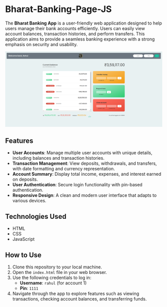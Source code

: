 # Bharat-Banking-Page-JS

The **Bharat Banking App** is a user-friendly web application designed to help users manage their bank accounts efficiently. Users can easily view account balances, transaction histories, and perform transfers. This application aims to provide a seamless banking experience with a strong emphasis on security and usability.

![Banking App Interface](https://github.com/soumadip-dev/Bharat-Banking-Page-JS/blob/main/visuals/Bank_SS.png)

## Features

- **User Accounts**: Manage multiple user accounts with unique details, including balances and transaction histories.
- **Transaction Management**: View deposits, withdrawals, and transfers, with date formatting and currency representation.
- **Account Summary**: Display total income, expenses, and interest earned on deposits.
- **User Authentication**: Secure login functionality with pin-based authentication.
- **Responsive Design**: A clean and modern user interface that adapts to various devices.

## Technologies Used

- HTML
- CSS
- JavaScript

## How to Use

1. Clone this repository to your local machine.
2. Open the `index.html` file in your web browser.
3. Use the following credentials to log in:
   - **Username**: `rahul` (for account 1)
   - **Pin**: `1111`
4. Navigate through the app to explore features such as viewing transactions, checking account balances, and transferring funds.
